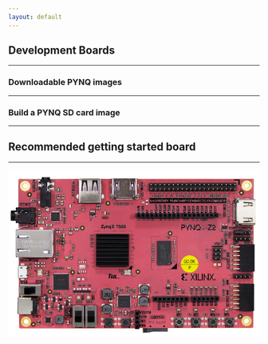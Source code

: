 ```yaml
---
layout: default
---
```

<!-------------------------------------------------------------------------------------------->
<!--Start Development Boards-->
<div class="flex-row">
  <div class="flex-item flex-column">
    <h2> Development Boards</h2>
    <hr>
    <p class="text">
      <zero-md src="./MD/indexmd/Who.md"></zero-md>
    </p>
  </div>
</div>
<!--End Development Boards-->
<!-------------------------------------------------------------------------------------------->
<!--Start Development Boards-->
<div class="flex-row">
  <div class="flex-item flex-column">
    <h3> Downloadable PYNQ images</h3>
    <hr>
    <p class="text">
      <zero-md src="./MD/getstartmd/pynqimg.md"></zero-md>
    </p>
  </div>
</div>
<!--End Development Boards-->
<!-------------------------------------------------------------------------------------------->
<!--Start Development Boards-->
<div class="flex-row">
  <div class="flex-item flex-column">
    <h3> Build a PYNQ SD card image</h3>
    <hr>
    <p class="text">
      <zero-md src="./MD/getstartmd/buildpynqimg.md"></zero-md>
    </p>
  </div>
</div>
<!--End Development Boards-->
<!-------------------------------------------------------------------------------------------->
<!--Start Recommended getting started board-->
<div class="flex-row">
  <div class="flex-item flex-column">
    <h2>Recommended getting started board</h2>
    <hr>
    <p class="text">
      <img class="image image-wrap-text max-width-400" src="./images/PYNQ-Z2.jpg">
      <zero-md src="./MD/getstartmd/recboard"></zero-md>
    </p>
  </div>
</div>
<!--End Recommended getting started board-->
<!-------------------------------------------------------------------------------------------->